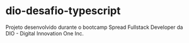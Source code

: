 # dio-desafio-typescript
Projeto desenvolvido durante o bootcamp Spread Fullstack Developer da DIO - Digital Innovation One Inc.
